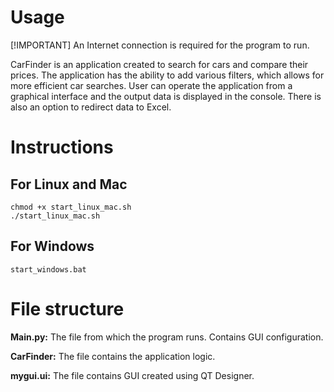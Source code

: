 # Usage

[!IMPORTANT]
An Internet connection is required for the program to run.

CarFinder is an application created to search for cars and compare their prices. The application has the ability to add various filters, which allows for more efficient car searches. User can operate the application from a graphical interface and the output data is displayed in the console. There is also an option to redirect data to Excel.

# Instructions

## For Linux and Mac

```
chmod +x start_linux_mac.sh
./start_linux_mac.sh
```

## For Windows

```
start_windows.bat
```

# File structure

**Main.py:** The file from which the program runs. Contains GUI configuration.

**CarFinder:** The file contains the application logic.

**mygui.ui:** The file contains GUI created using QT Designer.
